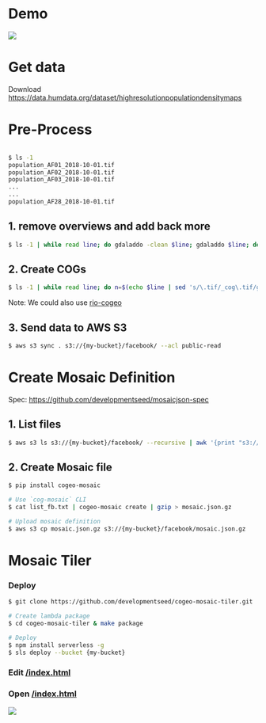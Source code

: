 # Demo

![](https://user-images.githubusercontent.com/10407788/56006732-19dfcc80-5ca4-11e9-8150-082691a6d7d8.png)

# Get data

Download https://data.humdata.org/dataset/highresolutionpopulationdensitymaps

# Pre-Process

```bash

$ ls -1
population_AF01_2018-10-01.tif
population_AF02_2018-10-01.tif
population_AF03_2018-10-01.tif
...
...
population_AF28_2018-10-01.tif
```

## 1. remove overviews and add back more 

```bash
$ ls -1 | while read line; do gdaladdo -clean $line; gdaladdo $line; done
```


## 2. Create COGs

```bash
$ ls -1 | while read line; do n=$(echo $line | sed 's/\.tif/_cog\.tif/g'); gdal_translate $line $n -co TILED=YES -co COPY_SRC_OVERVIEWS=YES -co COMPRESS=DEFLATE -co BLOCKXSIZE=256 -co BLOCKYSIZE=256 -co ZLEVEL=6; done
```

Note: We could also use [rio-cogeo](https://github.com/cogeotiff/rio-cogeo)

## 3. Send data to AWS S3

```bash
$ aws s3 sync . s3://{my-bucket}/facebook/ --acl public-read
```

# Create Mosaic Definition

Spec: https://github.com/developmentseed/mosaicjson-spec


## 1. List files

```bash
$ aws s3 ls s3://{my-bucket}/facebook/ --recursive | awk '{print "s3://{my-bucket}/"$NF}' > list_fb.txt
```


## 2. Create Mosaic file

```bash 
$ pip install cogeo-mosaic

# Use `cog-mosaic` CLI
$ cat list_fb.txt | cogeo-mosaic create | gzip > mosaic.json.gz

# Upload mosaic definition
$ aws s3 cp mosaic.json.gz s3://{my-bucket}/facebook/mosaic.json.gz
```

# Mosaic Tiler

### Deploy
```bash
$ git clone https://github.com/developmentseed/cogeo-mosaic-tiler.git

# Create lambda package
$ cd cogeo-mosaic-tiler & make package

# Deploy
$ npm install serverless -g 
$ sls deploy --bucket {my-bucket}
```

### Edit [/index.html](index.html)


### Open [/index.html](index.html)

![](https://user-images.githubusercontent.com/10407788/57730526-a811ee80-7666-11e9-8bb2-6cb304dc9780.jpg)
